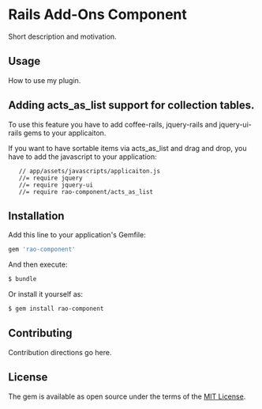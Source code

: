 # Rails Add-Ons Component
Short description and motivation.

## Usage
How to use my plugin.

## Adding acts_as_list support for collection tables.

To use this feature you have to add coffee-rails, jquery-rails and jquery-ui-rails gems to your applicaiton.

If you want to have sortable items via acts_as_list and drag and drop, you have to add the javascript to your
application:

```
   // app/assets/javascripts/applicaiton.js
   //= require jquery
   //= require jquery-ui
   //= require rao-component/acts_as_list
```

## Installation
Add this line to your application's Gemfile:

```ruby
gem 'rao-component'
```

And then execute:
```bash
$ bundle
```

Or install it yourself as:
```bash
$ gem install rao-component
```

## Contributing
Contribution directions go here.

## License
The gem is available as open source under the terms of the [MIT License](http://opensource.org/licenses/MIT).
